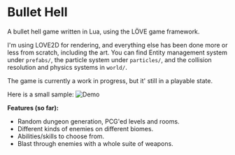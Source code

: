# Bullet Hell
A bullet hell game written in Lua, using the LÖVE game framework.

I'm using LOVE2D for rendering, and everything else has been done more or less from scratch, including
the art.
You can find Entity management system under `prefabs/`, the particle system under `particles/`, 
and the collision resolution and physics systems in `world/`.

The game is currently a work in progress, but it' still in a playable state.

Here is a small sample:
![Demo](https://github.com/srijan-paul/srijan-paul/blob/main/bullet_hell.gif)



**Features (so far):**
- Random dungeon generation, PCG'ed levels and rooms.
- Different kinds of enemies on different biomes.
- Abilities/skills to choose from.
- Blast through enemies with a whole suite of weapons.
